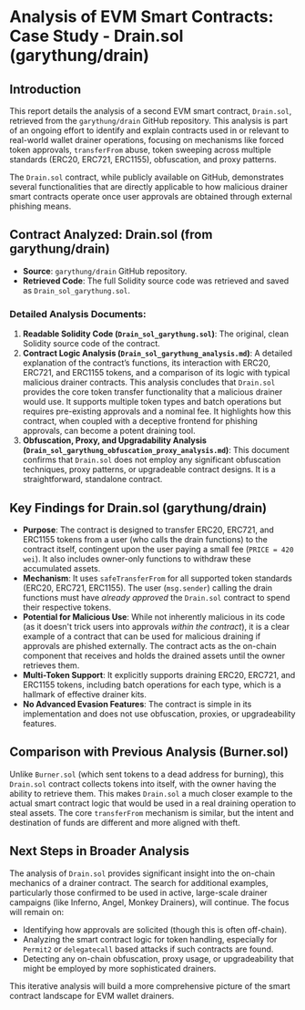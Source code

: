 # Analysis of EVM Smart Contracts: Case Study - Drain.sol (garythung/drain)

## Introduction

This report details the analysis of a second EVM smart contract, `Drain.sol`, retrieved from the `garythung/drain` GitHub repository. This analysis is part of an ongoing effort to identify and explain contracts used in or relevant to real-world wallet drainer operations, focusing on mechanisms like forced token approvals, `transferFrom` abuse, token sweeping across multiple standards (ERC20, ERC721, ERC1155), obfuscation, and proxy patterns.

The `Drain.sol` contract, while publicly available on GitHub, demonstrates several functionalities that are directly applicable to how malicious drainer smart contracts operate once user approvals are obtained through external phishing means.

## Contract Analyzed: Drain.sol (from garythung/drain)

*   **Source**: `garythung/drain` GitHub repository.
*   **Retrieved Code**: The full Solidity source code was retrieved and saved as `Drain_sol_garythung.sol`.

### Detailed Analysis Documents:

1.  **Readable Solidity Code (`Drain_sol_garythung.sol`)**: The original, clean Solidity source code of the contract.
2.  **Contract Logic Analysis (`Drain_sol_garythung_analysis.md`)**: A detailed explanation of the contract’s functions, its interaction with ERC20, ERC721, and ERC1155 tokens, and a comparison of its logic with typical malicious drainer contracts. This analysis concludes that `Drain.sol` provides the core token transfer functionality that a malicious drainer would use. It supports multiple token types and batch operations but requires pre-existing approvals and a nominal fee. It highlights how this contract, when coupled with a deceptive frontend for phishing approvals, can become a potent draining tool.
3.  **Obfuscation, Proxy, and Upgradability Analysis (`Drain_sol_garythung_obfuscation_proxy_analysis.md`)**: This document confirms that `Drain.sol` does not employ any significant obfuscation techniques, proxy patterns, or upgradeable contract designs. It is a straightforward, standalone contract.

## Key Findings for Drain.sol (garythung/drain)

*   **Purpose**: The contract is designed to transfer ERC20, ERC721, and ERC1155 tokens from a user (who calls the drain functions) to the contract itself, contingent upon the user paying a small fee (`PRICE = 420 wei`). It also includes owner-only functions to withdraw these accumulated assets.
*   **Mechanism**: It uses `safeTransferFrom` for all supported token standards (ERC20, ERC721, ERC1155). The user (`msg.sender`) calling the drain functions must have *already approved* the `Drain.sol` contract to spend their respective tokens.
*   **Potential for Malicious Use**: While not inherently malicious in its code (as it doesn't trick users into approvals *within the contract*), it is a clear example of a contract that can be used for malicious draining if approvals are phished externally. The contract acts as the on-chain component that receives and holds the drained assets until the owner retrieves them.
*   **Multi-Token Support**: It explicitly supports draining ERC20, ERC721, and ERC1155 tokens, including batch operations for each type, which is a hallmark of effective drainer kits.
*   **No Advanced Evasion Features**: The contract is simple in its implementation and does not use obfuscation, proxies, or upgradeability features.

## Comparison with Previous Analysis (Burner.sol)

Unlike `Burner.sol` (which sent tokens to a dead address for burning), this `Drain.sol` contract collects tokens into itself, with the owner having the ability to retrieve them. This makes `Drain.sol` a much closer example to the actual smart contract logic that would be used in a real draining operation to steal assets. The core `transferFrom` mechanism is similar, but the intent and destination of funds are different and more aligned with theft.

## Next Steps in Broader Analysis

The analysis of `Drain.sol` provides significant insight into the on-chain mechanics of a drainer contract. The search for additional examples, particularly those confirmed to be used in active, large-scale drainer campaigns (like Inferno, Angel, Monkey Drainers), will continue. The focus will remain on:

*   Identifying how approvals are solicited (though this is often off-chain).
*   Analyzing the smart contract logic for token handling, especially for `Permit2` or `delegatecall` based attacks if such contracts are found.
*   Detecting any on-chain obfuscation, proxy usage, or upgradeability that might be employed by more sophisticated drainers.

This iterative analysis will build a more comprehensive picture of the smart contract landscape for EVM wallet drainers.
